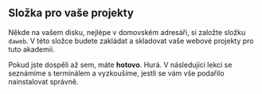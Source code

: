 ## Složka pro vaše projekty

Někde na vašem disku, nejlépe v domovském adresáři, si založte složku `daweb`. V této složce budete zakládat a skladovat vaše webové projekty pro tuto akademii. 

Pokud jste dospěli až sem, máte **hotovo**. Hurá. V následující lekci se seznámíme s terminálem a vyzkoušíme, jestli se vám vše podařilo nainstalovat správně. 